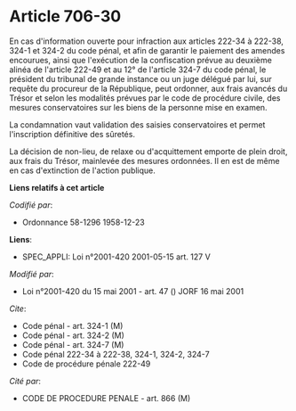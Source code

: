 # Article 706-30

En cas d'information ouverte pour infraction aux articles 222-34 à 222-38, 324-1 et 324-2 du code pénal, et afin de garantir
le paiement des amendes encourues, ainsi que l'exécution de la confiscation prévue au deuxième alinéa de l'article 222-49 et
au 12° de l'article 324-7 du code pénal, le président du tribunal de grande instance ou un juge délégué par lui, sur requête
du procureur de la République, peut ordonner, aux frais avancés du Trésor et selon les modalités prévues par le code de
procédure civile, des mesures conservatoires sur les biens de la personne mise en examen.

La condamnation vaut validation des saisies conservatoires et permet l'inscription définitive des sûretés.

La décision de non-lieu, de relaxe ou d'acquittement emporte de plein droit, aux frais du Trésor, mainlevée des mesures
ordonnées. Il en est de même en cas d'extinction de l'action publique.

**Liens relatifs à cet article**

_Codifié par_:

  - Ordonnance 58-1296 1958-12-23

**Liens**:

  - SPEC_APPLI: Loi n°2001-420 2001-05-15 art. 127 V

_Modifié par_:

  - Loi n°2001-420 du 15 mai 2001 - art. 47 () JORF 16 mai 2001

_Cite_:

  - Code pénal - art. 324-1 (M)
  - Code pénal - art. 324-2 (M)
  - Code pénal - art. 324-7 (M)
  - Code pénal 222-34 à 222-38, 324-1, 324-2, 324-7
  - Code de procédure pénale 222-49

_Cité par_:

  - CODE DE PROCEDURE PENALE - art. 866 (M)
